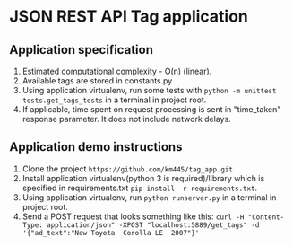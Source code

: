 # JSON REST API Tag application

## Application specification

1. Estimated computational complexity - O(n)  (linear).
1. Available tags are stored in constants.py
1. Using application virtualenv, run some tests with `python -m unittest tests.get_tags_tests` in a terminal in project root.
1. If applicable, time spent on request processing is sent in "time_taken" response parameter. It does not include network delays.

## Application demo instructions

1. Clone the project `https://github.com/km445/tag_app.git`
1. Install application virtualenv(python 3 is required)/library which is specified in requirements.txt `pip install -r requirements.txt`. 
1. Using application virtualenv, run `python runserver.py` in a terminal in project root.
1. Send a POST request that looks something like this: `curl -H "Content-Type: application/json" -XPOST "localhost:5889/get_tags" -d '{"ad_text":"New Toyota  Corolla LE  2007"}'`

